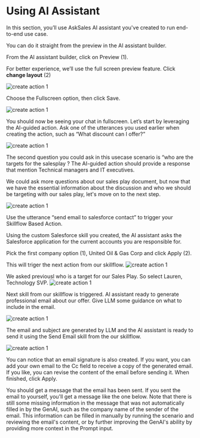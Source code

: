 # Using AI Assistant

In this section, you’ll use AskSales AI assistant you've created to run end-to-end use case.

You can do it straight from the preview in the AI assistant builder.
 
From the AI assistant builder, click on Preview (1).

For better experience, we’ll use the full screen preview feature. Click **change layout** (2)

![create action 1](./images/wxo-09-2025-03-10.png)

Choose the Fullscreen option, then click Save.

![create action 1](./images/wxo-10-2025-03-10.png)

You should now be seeing your chat in fullscreen. Let’s start by leveraging the AI-guided 
action. Ask one of the utterances you used earlier when creating the action, such as 
“What discount can I offer?” 

![create action 1](./images/wxo-11-2025-03-10.png)

The second question you could ask in this usecase scenario is “who are the targets for the 
salesplay ? The AI-guided action should provide a response that mention Technical managers and IT executives. 

We could ask more questions about our sales play document, but now that we have the essential information about the discussion and who we should be targeting with our sales play, let's move on to the next step.

![create action 1](./images/wxo-12-2025-03-10.png)

Use the utterance “send email to salesforce contact” to trigger your Skillflow Based Action. 

Using the custom Salesforce skill you created, the AI assistant asks the Salesforce application for the current accounts you are responsible for.

Pick the first company option (1), United Oil & Gas Corp and click Apply (2). 

This will triger the next action from our skillflow. 
![create action 1](./images/wxo-13-2025-03-10.png)

We asked previousl who is a target for our Sales Play. So select Lauren, Technology SVP.
![create action 1](./images/wxo-14-2025-03-10.png)

Next skill from our skillflow is triggered. AI assistant ready to generate professional email about our offer. Give LLM some guidance on what to include in the email.

![create action 1](./images/wxo-15-2025-03-10.png)


The email and subject are generated by LLM and the AI assistant is ready to send it using the Send Email skill from the our skillflow. 

![create action 1](./images/wxo-17-2025-03-10.png)

You can notice that an email signature is also created.  If you want, you can add your own email to the Cc field to receive a copy of the generated email. If you like, you can revise the content of the email before sending it. When finished, click Apply.

You should get a message that the email has been sent. If you sent the email to yourself, you'll get a message like the one below. Note that there is still some missing information in the message that was not automatically filled in by the GenAI, such as the company name of the sender of the email. This information can be filled in manually by running the scenario and reviewing the email's content, or by further improving the GenAI's ability by providing more context in the Prompt input.


